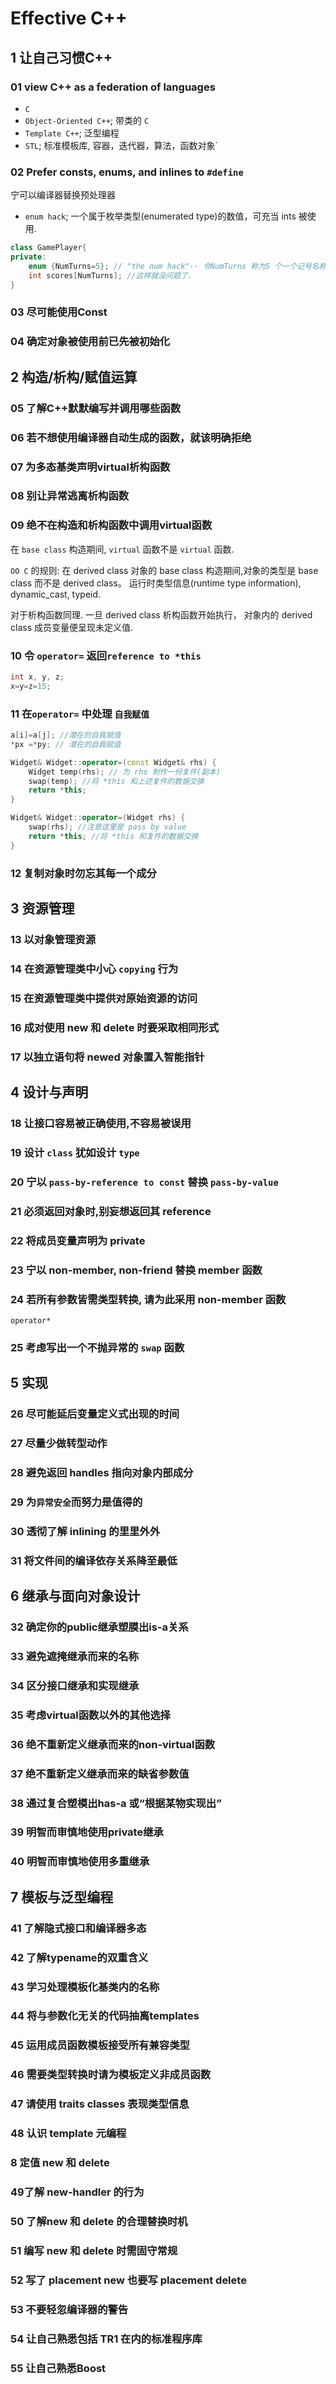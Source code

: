 # Effective C++

## 1 让自己习惯C++

### 01 view C++ as a federation of languages

+ `C`
+ `Object-Oriented C++`; 带类的 `C`
+ `Template C++`; 泛型编程
+ `STL`; 标准模板库, 容器，迭代器，算法，函数对象`

### 02 Prefer consts, enums, and inlines to `#define`

宁可以编译器替换预处理器

+ `enum hack`; 一个属于枚举类型(enumerated type)的数值，可充当 ints 被使用.

```cpp
class GamePlayer{
private:
    enum {NumTurns=5}; // "the num hack"-- 令NumTurns 称为5 个一个记号名称
    int scores[NumTurns]; //这样就没问题了.
}
```

### 03 尽可能使用Const

### 04 确定对象被使用前已先被初始化

## 2 构造/析构/赋值运算

### 05 了解C++默默编写并调用哪些函数

### 06 若不想使用编译器自动生成的函数，就该明确拒绝

### 07 为多态基类声明virtual析构函数

### 08 别让异常逃离析构函数

### 09 绝不在构造和析构函数中调用virtual函数

在 `base class` 构造期间, `virtual` 函数不是 `virtual` 函数.

`OO C` 的规则:
在 derived class 对象的 base class 构造期间,对象的类型是 base class 而不是 derived class。
运行时类型信息(runtime type information), dynamic_cast, typeid.

对于析构函数同理. 一旦 derived class 析构函数开始执行，
对象内的 derived class 成员变量便呈现未定义值.

### 10 令 `operator=` 返回`reference to *this`

```cpp
int x, y, z;
x=y=z=15;
```

### 11 在`operator=` 中处理 `自我赋值`

```cpp
a[i]=a[j]; //潜在的自我赋值
*px =*py; // 潜在的自我赋值
```

```cpp
Widget& Widget::operator=(const Widget& rhs) {
    Widget temp(rhs); // 为 rhs 制作一份复件(副本)
    swap(temp); //将 *this 和上述复件的数据交换
    return *this;
}
```

```cpp
Widget& Widget::operator=(Widget rhs) {
    swap(rhs); //注意这里是 pass by value
    return *this; //将 *this 和复件的数据交换
}
```

### 12 复制对象时勿忘其每一个成分

## 3 资源管理

### 13 以对象管理资源

### 14 在资源管理类中小心 `copying` 行为

### 15 在资源管理类中提供对原始资源的访问

### 16 成对使用 new 和 delete 时要采取相同形式

### 17 以独立语句将 newed 对象置入智能指针

## 4 设计与声明

### 18 让接口容易被正确使用,不容易被误用

### 19 设计 `class` 犹如设计 `type`

### 20 宁以 `pass-by-reference to const` 替换 `pass-by-value`

### 21 必须返回对象时,别妄想返回其 reference

### 22 将成员变量声明为 private

### 23 宁以 non-member, non-friend 替换 member 函数

### 24 若所有参数皆需类型转换, 请为此采用 non-member 函数

`operator*`

### 25 考虑写出一个不抛异常的 `swap` 函数

## 5 实现

### 26 尽可能延后变量定义式出现的时间

### 27 尽量少做转型动作

### 28 避免返回 handles 指向对象内部成分

### 29 为`异常安全`而努力是值得的

### 30 透彻了解 inlining 的里里外外

### 31 将文件间的编译依存关系降至最低

## 6 继承与面向对象设计

### 32 确定你的public继承塑膜出is-a关系

### 33 避免遮掩继承而来的名称

### 34 区分接口继承和实现继承

### 35 考虑virtual函数以外的其他选择

### 36 绝不重新定义继承而来的non-virtual函数

### 37 绝不重新定义继承而来的缺省参数值

### 38 通过复合塑模出has-a 或“根据某物实现出”

### 39 明智而审慎地使用private继承

### 40 明智而审慎地使用多重继承

## 7 模板与泛型编程

### 41 了解隐式接口和编译器多态

### 42 了解typename的双重含义

### 43 学习处理模板化基类内的名称

### 44 将与参数化无关的代码抽离templates

### 45 运用成员函数模板接受所有兼容类型

### 46 需要类型转换时请为模板定义非成员函数

### 47 请使用 traits classes 表现类型信息

### 48 认识 template 元编程

### 8 定值 new 和 delete

### 49了解 new-handler 的行为

### 50 了解new 和 delete 的合理替换时机

### 51 编写 new 和 delete 时需固守常规

### 52 写了 placement new 也要写 placement delete

### 53 不要轻忽编译器的警告

### 54 让自己熟悉包括 TR1 在内的标准程序库

### 55 让自己熟悉Boost
